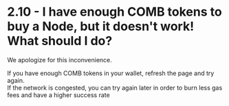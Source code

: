 # 2.10 - I have enough COMB tokens to buy a Node, but it doesn't work! What should I do?

We apologize for this inconvenience.&#x20;

If you have enough COMB tokens in your wallet, refresh the page and try again. \
If the network is congested, you can try again later in order to burn less gas fees and have a higher success rate
